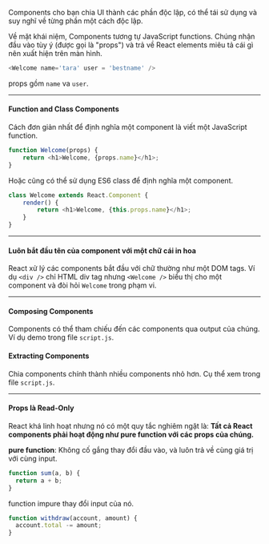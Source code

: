 Components cho bạn chia UI thành các phần độc lập, có thể tái sử dụng và suy nghĩ về từng phần một cách độc lập.

Về mặt khái niệm, Components tương tự JavaScript functions. Chúng nhận đầu vào tùy ý (được gọi là "props") và trả về React elements miêu tả cái gì nên xuất hiện trên màn hình.

```js
<Welcome name='tara' user = 'bestname' />
```
props gồm `name` va `user`.
****
#### Function and Class Components
Cách đơn giản nhất để định nghĩa một component là viết một JavaScript function.
```JavaScript
function Welcome(props) {
    return <h1>Welcome, {props.name}</h1>;
}
```

Hoặc cũng có thể sử dụng ES6 class để định nghĩa một component.
```JavaScript
class Welcome extends React.Component {
    render() {
        return <h1>Welcome, {this.props.name}</h1>;
    }
}
```
***

#### Luôn bắt đầu tên của component với một chữ cái in hoa
React xử lý các components bắt đầu với chữ thường như một DOM tags. Ví dụ `<div />` chỉ HTML div tag nhưng `<Welcome />` biểu thị cho một component và đòi hỏi `Welcome` trong phạm vi.
***
#### Composing Components
Components có thể tham chiếu đến các components qua output của chúng. Ví dụ demo trong file `script.js`.
#### Extracting Components
Chia components chính thành nhiều components nhỏ hơn. Cụ thể xem trong file `script.js`.

****
#### Props là Read-Only
React khá linh hoạt nhưng nó có một quy tắc nghiêm ngặt là: **Tất cả React components phải hoạt động như pure function với các props của chúng.**

**pure function**: Không cố gắng thay đổi đầu vào, và luôn trả về cùng giá trị với cùng input.
```js
function sum(a, b) {
  return a + b;
}
```

function impure thay đổi input của nó.
```js
function withdraw(account, amount) {
  account.total -= amount;
}
```
